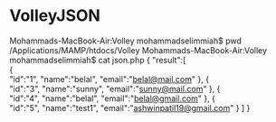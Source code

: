 # VolleyJSON

Mohammads-MacBook-Air:Volley mohammadselimmiah$ pwd
/Applications/MAMP/htdocs/Volley
Mohammads-MacBook-Air:Volley mohammadselimmiah$ cat json.php 
{
   "result":[  
      {  
         "id":"1",
         "name":"belal",
         "email":"belal@mail.com"
      },
      {  
         "id":"3",
         "name":"sunny",
         "email":"sunny@mail.com"
      },
      {  
         "id":"4",
         "name":"belal",
         "email":"belal@gmail.com"
      },
      {  
         "id":"5",
         "name":"test1",
         "email":"ashwinpatil19@gmail.com"
      }
   ]
}
